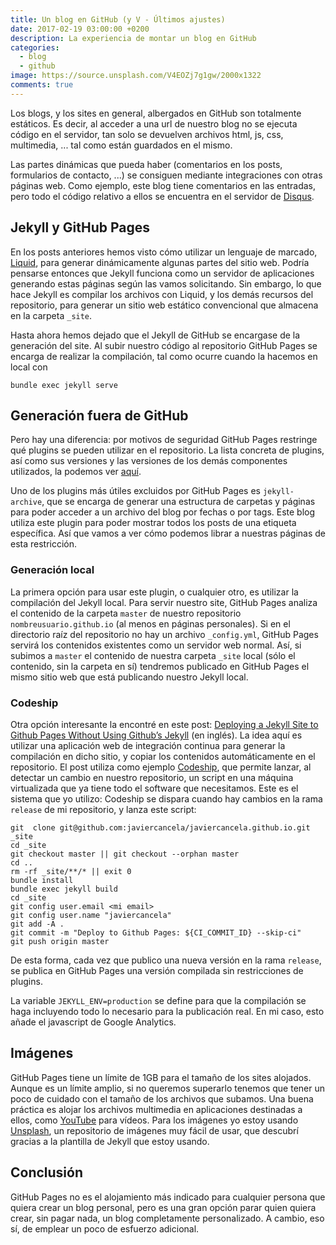 ```yaml
---
title: Un blog en GitHub (y V - Últimos ajustes)
date: 2017-02-19 03:00:00 +0200
description: La experiencia de montar un blog en GitHub
categories:
  - blog
  - github
image: https://source.unsplash.com/V4EOZj7g1gw/2000x1322
comments: true
---
```

Los blogs, y los sites en general, albergados en GitHub son totalmente estáticos. Es decir, al acceder a una url de nuestro blog no se ejecuta código en el servidor, tan solo se devuelven archivos html, js, css, multimedia, ... tal como están guardados en el mismo.

Las partes dinámicas que pueda haber (comentarios en los posts, formularios de contacto, ...) se consiguen mediante integraciones con otras páginas web. Como ejemplo, este blog tiene comentarios en las entradas, pero todo el código relativo a ellos se encuentra en el servidor de [Disqus](https://disqus.com/).

## Jekyll y GitHub Pages
En los posts anteriores hemos visto cómo utilizar un lenguaje de marcado, [Liquid](http://shopify.github.io/liquid/), para generar dinámicamente algunas partes del sitio web. Podría pensarse entonces que Jekyll funciona como un servidor de aplicaciones generando estas páginas según las vamos solicitando. Sin embargo, lo que hace Jekyll es compilar los archivos con Liquid, y los demás recursos del repositorio, para generar un sitio web estático convencional que almacena en la carpeta `_site`.

Hasta ahora hemos dejado que el Jekyll de GitHub se encargase de la generación del site. Al subir nuestro código al repositorio GitHub Pages se encarga de realizar la compilación, tal como ocurre cuando la hacemos en local con 
```
bundle exec jekyll serve
```

## Generación fuera de GitHub

Pero hay una diferencia: por motivos de seguridad GitHub Pages restringe qué plugins se pueden utilizar en el repositorio. La lista concreta de plugins, así como sus versiones y las versiones de los demás componentes utilizados, la podemos ver [aquí](https://pages.github.com/versions/).

Uno de los plugins más útiles excluidos por GitHub Pages es `jekyll-archive`, que se encarga de generar una estructura de carpetas y páginas para poder acceder a un archivo del blog por fechas o por tags. Este blog utiliza este plugin para poder mostrar todos los posts de una etiqueta específica. Así que vamos a ver cómo podemos librar a nuestras páginas de esta restricción.


### Generación local
La primera opción para usar este plugin, o cualquier otro, es utilizar la compilación del Jekyll local. Para servir nuestro site, GitHub Pages analiza el contenido de la carpeta `master` de nuestro repositorio `nombreusuario.github.io` (al menos en páginas personales). Si en el directorio raíz del repositorio no hay un archivo `_config.yml`, GitHub Pages servirá los contenidos existentes como un servidor web normal. Así, si subimos a `master` el contenido de nuestra carpeta `_site` local (sólo el contenido, sin la carpeta en sí) tendremos publicado en GitHub Pages el mismo sitio web que está publicando nuestro Jekyll local.

### Codeship
Otra opción interesante la encontré en este post: [Deploying a Jekyll Site to Github Pages Without Using Github’s Jekyll](https://www.drinkingcaffeine.com/deploying-jekyll-to-github-pages-without-using-githubs-jekyll/) (en inglés). La idea aquí es utilizar una aplicación web de integración continua para generar la compilación en dicho sitio, y copiar los contenidos automáticamente en el repositorio. El post utiliza como ejemplo [Codeship](https://codeship.com/), que permite lanzar, al detectar un cambio en nuestro repositorio, un script en una máquina virtualizada que ya tiene todo el software que necesitamos. Este es el sistema que yo utilizo: Codeship se dispara cuando hay cambios en la rama `release` de mi repositorio, y lanza este script:
```
git  clone git@github.com:javiercancela/javiercancela.github.io.git _site
cd _site
git checkout master || git checkout --orphan master
cd ..
rm -rf _site/**/* || exit 0
bundle install
bundle exec jekyll build
cd _site
git config user.email <mi email>
git config user.name "javiercancela"
git add -A .
git commit -m "Deploy to Github Pages: ${CI_COMMIT_ID} --skip-ci"
git push origin master
```
De esta forma, cada vez que publico una nueva versión en la rama `release`, se publica en GitHub Pages una versión compilada sin restricciones de plugins.

La variable `JEKYLL_ENV=production` se define para que la compilación se haga incluyendo todo lo necesario para la publicación real. En mi caso, esto añade el javascript de Google Analytics. 

## Imágenes
GitHub Pages tiene un límite de 1GB para el tamaño de los sites alojados. Aunque es un límite amplio, si no queremos superarlo tenemos que tener un poco de cuidado con el tamaño de los archivos que subamos. Una buena práctica es alojar los archivos multimedia en aplicaciones destinadas a ellos, como [YouTube](https://www.youtube.com/) para vídeos. Para los imágenes yo estoy usando [Unsplash](https://unsplash.com/), un repositorio de imágenes muy fácil de usar, que descubrí gracias a la plantilla de Jekyll que estoy usando.

## Conclusión
GitHub Pages no es el alojamiento más indicado para cualquier persona que quiera crear un blog personal, pero es una gran opción parar quien quiera crear, sin pagar nada, un blog completamente personalizado. A cambio, eso sí, de emplear un poco de esfuerzo adicional.


